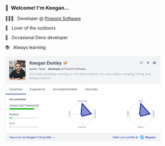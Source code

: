 ### 🎉&nbsp; Welcome! I'm Keegan...

👨🏻‍💻 &nbsp; Developer @ [Pinpoint Software](https://github.com/pinpt)

🌲  &nbsp; Lover of the outdoors

🦕 &nbsp; Occasional Deno developer

📚 &nbsp; Always learning

[<img src="/profile.png"></img>](https://pinpoint.com/@k)
